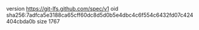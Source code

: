 version https://git-lfs.github.com/spec/v1
oid sha256:7adfca5e3188ca65cff60dc8d5d0b5e4dbc4c6f554c6432fd07c424404cbda0b
size 1767
